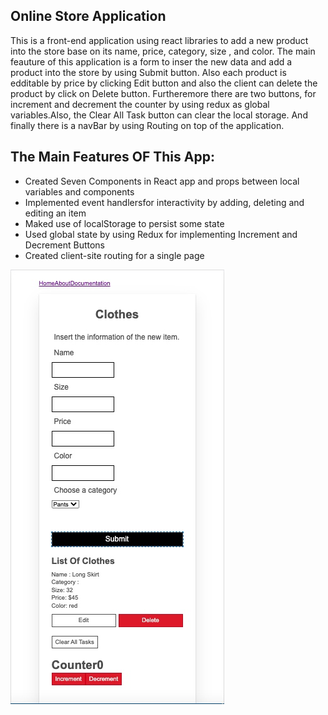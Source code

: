 ## Online Store Application
This is a front-end application using react libraries to add a 
new product into the store base on its name, price, category, size 
, and color. The main feauture of this application is a form to inser 
the new data and add a product into the store by using Submit button.
Also each product is edditable by price by clicking Edit button and 
also the client can delete the product by click on Delete button.
Furtheremore there are two buttons, for increment and decrement the 
counter by using redux as global variables.Also, the Clear All Task 
button can clear the local storage. And finally there is a navBar by 
using Routing on top of the application.

## The Main Features OF This App:
- Created Seven Components in React app and props between local variables and components
- Implemented event handlersfor interactivity by adding, deleting and editing an item
- Maked use of localStorage to persist some state
- Used global state by using Redux for implementing Increment and Decrement Buttons
- Created client-site routing for a single page

![alt text](1.jpg "Screenshot")
            